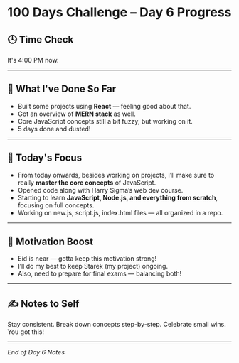 # 100 Days Challenge – Day 6 Progress
## 🕓 Time Check  
It's 4:00 PM now.

---

## 🚀 What I've Done So Far  
- Built some projects using **React** — feeling good about that.  
- Got an overview of **MERN stack** as well.  
- Core JavaScript concepts still a bit fuzzy, but working on it.  
- 5 days done and dusted!

---

## 🎯 Today's Focus  
- From today onwards, besides working on projects, I’ll make sure to really **master the core concepts** of JavaScript.  
- Opened code along with Harry Sigma’s web dev course.  
- Starting to learn **JavaScript, Node.js, and everything from scratch**, focusing on full concepts.  
- Working on new.js, script.js, index.html files — all organized in a repo.  

---

## 💪 Motivation Boost  
- Eid is near — gotta keep this motivation strong!  
- I’ll do my best to keep Starek (my project) ongoing.  
- Also, need to prepare for final exams — balancing both!  

---

## ✍️ Notes to Self  
Stay consistent. Break down concepts step-by-step. Celebrate small wins. You got this!

---

*End of Day 6 Notes*
